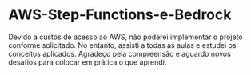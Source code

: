 # AWS-Step-Functions-e-Bedrock

Devido a custos de acesso ao AWS, não poderei implementar o projeto conforme solicitado. No entanto, assisti a todas as aulas e estudei os conceitos aplicados.
Agradeço pela compreensão e aguardo novos desafios para colocar em prática o que aprendi.

